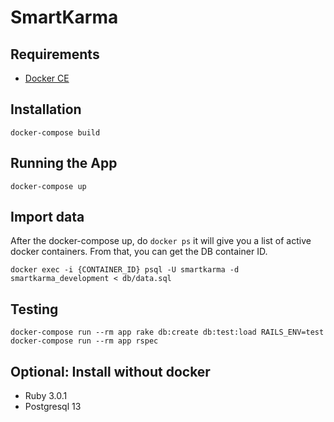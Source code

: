# SmartKarma

## Requirements
- [Docker CE](https://docs.docker.com/get-docker/)

## Installation
`docker-compose build`

## Running the App
`docker-compose up`

## Import data
After the docker-compose up, do `docker ps` it will give you a list of active docker containers. From that, you can get the DB container ID.

`docker exec -i {CONTAINER_ID} psql -U smartkarma -d smartkarma_development < db/data.sql`

## Testing
`docker-compose run --rm app rake db:create db:test:load RAILS_ENV=test`
`docker-compose run --rm app rspec`

## Optional: Install without docker
- Ruby 3.0.1
- Postgresql 13

